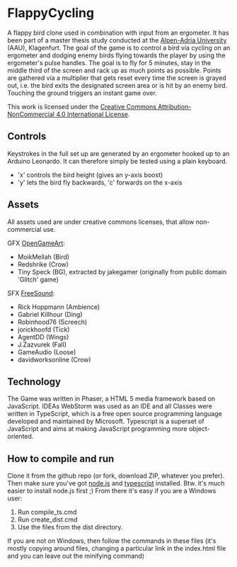 # FlappyCycling
A flappy bird clone used in combination with input from an ergometer. It has been part of a master thesis study conducted at the [Alpen-Adria University](https://www.aau.at/) (AAU), Klagenfurt. The goal of the game is to control a bird via cycling on an ergometer and dodging enemy birds flying towards the player by using the ergometer's pulse handles. The goal is to fly for 5 minutes, stay in the middle third of the screen and rack up as much points as possible. Points are gathered via a multiplier that gets reset every time the screen is grayed out, i.e. the bird exits the designated screen area or is hit by an enemy bird. Touching the ground triggers an instant game over.

This work is licensed under the [Creative Commons Attribution-NonCommercial 4.0 International License](http://creativecommons.org/licenses/by-nc/4.0/).

## Controls
Keystrokes in the full set up are generated by an ergometer hooked up to an Arduino Leonardo. It can therefore simply be tested using a plain keyboard.

* 'x' controls the bird height (gives an y-axis boost)
* 'y' lets the bird fly backwards, 'c' forwards on the x-axis

## Assets
All assets used are under creative commons licenses, that allow non-commercial use.

GFX [OpenGameArt](http://opengameart.org):
* MoikMellah (Bird)
* Redshrike (Crow) 
* Tiny Speck (BG), extracted by jakegamer (originally from public domain 'Glitch' game)

SFX [FreeSound](http://freesound.org): 
* Rick Hoppmann (Ambience)
* Gabriel Killhour (Ding)
* Robinhood76 (Screech)
* jorickhoofd (Tick)
* AgentDD (Wings) 
* J.Zazvurek (Fall) 
* GameAudio (Loose)
* davidworksonline (Crow)

## Technology
The Game was written in Phaser, a HTML 5 media framework based on JavaScript. IDEAs WebStorm was used as an IDE and all Classes were written in TypeScript, which is a free open source programming language developed and maintained by Microsoft. Typescript is a superset of JavaScript and aims at making JavaScript programming more object-oriented.

## How to compile and run

Clone it from the github repo (or fork, download ZIP, whatever you prefer). Then make sure you've got [node.js](https://nodejs.org/en/) and [typescript](http://www.typescriptlang.org/) installed. Btw. it's much easier to install node.js first ;) From there it's easy if you are a Windows user:

1. Run compile_ts.cmd
2. Run create_dist.cmd
3. Use the files from the dist directory.

If you are not on Windows, then follow the commands in these files (it's mostly copying around files, changing a particular link in the index.html file and you can leave out the minifying command)
